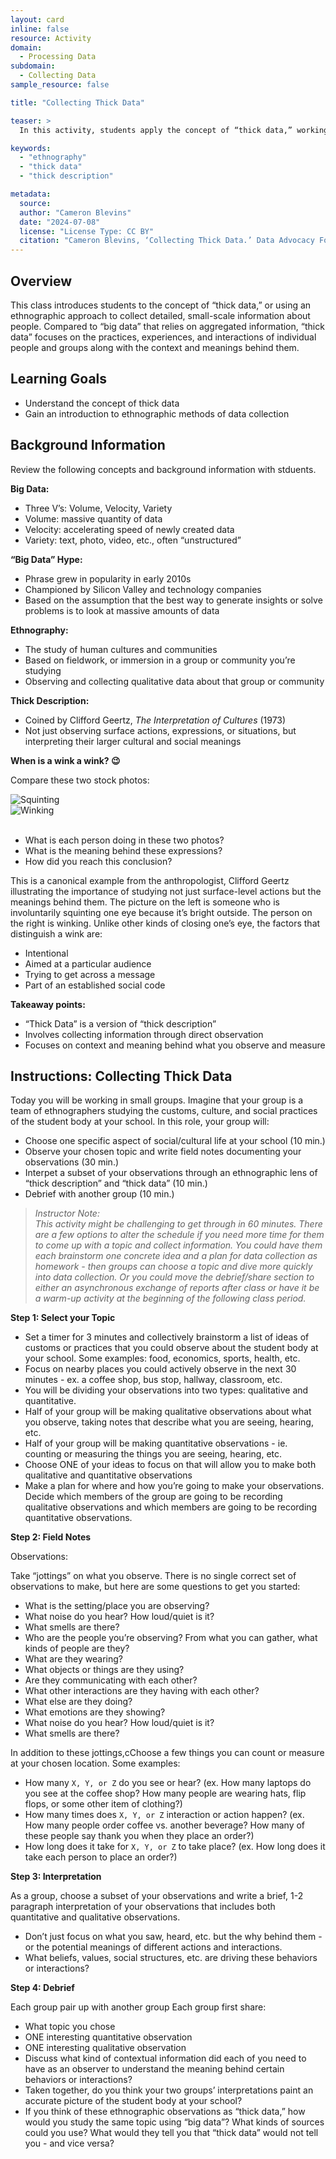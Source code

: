 ```yaml
---
layout: card
inline: false
resource: Activity
domain:
  - Processing Data
subdomain:
  - Collecting Data
sample_resource: false

title: "Collecting Thick Data"

teaser: >
  In this activity, students apply the concept of “thick data,” working in small groups to collection information about the customs, culture, and social practices of the student body at their school.

keywords:
  - "ethnography"
  - "thick data"
  - "thick description"

metadata:
  source:
  author: "Cameron Blevins"
  date: "2024-07-08"
  license: "License Type: CC BY"
  citation: "Cameron Blevins, ‘Collecting Thick Data.’ Data Advocacy For All"
---
```


## Overview

This class introduces students to the concept of “thick data,” or using an ethnographic approach to collect detailed, small-scale information about people. Compared to “big data” that relies on aggregated information, “thick data” focuses on the practices, experiences, and interactions of individual people and groups along with the context and meanings behind them.

## Learning Goals

- Understand the concept of thick data
- Gain an introduction to ethnographic methods of data collection

## Background Information

Review the following concepts and background information with stduents.

**Big Data:**

- Three V’s: Volume, Velocity, Variety
- Volume: massive quantity of data
- Velocity: accelerating speed of newly created data
- Variety: text, photo, video, etc., often “unstructured”

**“Big Data” Hype:**

- Phrase grew in popularity in early 2010s
- Championed by Silicon Valley and technology companies
- Based on the assumption that the best way to generate insights or solve problems is to look at massive amounts of data

**Ethnography:**

- The study of human cultures and communities
- Based on fieldwork, or immersion in a group or community you’re studying
- Observing and collecting qualitative data about that group or community

**Thick Description:**

- Coined by Clifford Geertz, _The Interpretation of Cultures_ (1973)
- Not just observing surface actions, expressions, or situations, but interpreting their larger cultural and social meanings

**When is a wink a wink? 😉**

Compare these two stock photos:

<div class="row">
  <div class="col-md-6">
    <img src="{{site.baseurl}}/assets/img/resource-images/squinting.jpg" class="img-fluid" alt="Squinting" />
  </div>
  <div class="col-md-6">
    <img src="{{site.baseurl}}/assets/img/resource-images/winking.jpg" class="img-fluid" alt="Winking" />
  </div>
</div><br>

- What is each person doing in these two photos?
- What is the meaning behind these expressions?
- How did you reach this conclusion?

This is a canonical example from the anthropologist, Clifford Geertz illustrating the importance of studying not just surface-level actions but the meanings behind them. The picture on the left is someone who is involuntarily squinting one eye because it’s bright outside. The person on the right is winking. Unlike other kinds of closing one’s eye, the factors that distinguish a wink are:

- Intentional
- Aimed at a particular audience
- Trying to get across a message
- Part of an established social code

**Takeaway points:**

- “Thick Data” is a version of “thick description”
- Involves collecting information through direct observation
- Focuses on context and meaning behind what you observe and measure

## Instructions: Collecting Thick Data

Today you will be working in small groups. Imagine that your group is a team of ethnographers studying the customs, culture, and social practices of the student body at your school. In this role, your group will:

- Choose one specific aspect of social/cultural life at your school (10 min.)
- Observe your chosen topic and write field notes documenting your observations (30 min.)
- Interpet a subset of your observations through an ethnographic lens of “thick description” and “thick data” (10 min.)
- Debrief with another group (10 min.)

> _Instructor Note:<br>This activity might be challenging to get through in 60 minutes. There are a few options to alter the schedule if you need more time for them to come up with a topic and collect information. You could have them each brainstorm one concrete idea and a plan for data collection as homework - then groups can choose a topic and dive more quickly into data collection. Or you could move the debrief/share section to either an asynchronous exchange of reports after class or have it be a warm-up activity at the beginning of the following class period._

**Step 1: Select your Topic**

- Set a timer for 3 minutes and collectively brainstorm a list of ideas of customs or practices that you could observe about the student body at your school. Some examples: food, economics, sports, health, etc.
- Focus on nearby places you could actively observe in the next 30 minutes - ex. a coffee shop, bus stop, hallway, classroom, etc.
- You will be dividing your observations into two types: qualitative and quantitative.
- Half of your group will be making qualitative observations about what you observe, taking notes that describe what you are seeing, hearing, etc.
- Half of your group will be making quantitative observations - ie. counting or measuring the things you are seeing, hearing, etc.
- Choose ONE of your ideas to focus on that will allow you to make both qualitative and quantitative observations
- Make a plan for where and how you’re going to make your observations. Decide which members of the group are going to be recording qualitative observations and which members are going to be recording quantitative observations.

**Step 2: Field Notes**

Observations:

Take “jottings” on what you observe. There is no single correct set of observations to make, but here are some questions to get you started:

- What is the setting/place you are observing?
- What noise do you hear? How loud/quiet is it?
- What smells are there?
- Who are the people you’re observing? From what you can gather, what kinds of people are they?
- What are they wearing?
- What objects or things are they using?
- Are they communicating with each other?
- What other interactions are they having with each other?
- What else are they doing?
- What emotions are they showing?
- What noise do you hear? How loud/quiet is it?
- What smells are there?

In addition to these jottings,cChoose a few things you can count or measure at your chosen location. Some examples:

- How many `X, Y, or Z` do you see or hear? (ex. How many laptops do you see at the coffee shop? How many people are wearing hats, flip flops, or some other item of clothing?)
- How many times does `X, Y, or Z` interaction or action happen? (ex. How many people order coffee vs. another beverage? How many of these people say thank you when they place an order?)
- How long does it take for `X, Y, or Z` to take place? (ex. How long does it take each person to place an order?)

**Step 3: Interpretation**

As a group, choose a subset of your observations and write a brief, 1-2 paragraph interpretation of your observations that includes both quantitative and qualitative observations.

- Don’t just focus on what you saw, heard, etc. but the why behind them - or the potential meanings of different actions and interactions.
- What beliefs, values, social structures, etc. are driving these behaviors or interactions?

**Step 4: Debrief**

Each group pair up with another group
Each group first share:

- What topic you chose
- ONE interesting quantitative observation
- ONE interesting qualitative observation
- Discuss what kind of contextual information did each of you need to have as an observer to understand the meaning behind certain behaviors or interactions?
- Taken together, do you think your two groups’ interpretations paint an accurate picture of the student body at your school?
- If you think of these ethnographic observations as “thick data,” how would you study the same topic using “big data”? What kinds of sources could you use? What would they tell you that “thick data” would not tell you - and vice versa?
